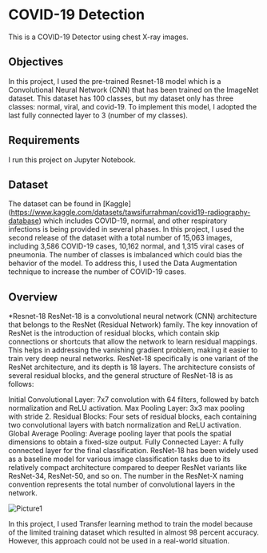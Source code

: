 # COVID-19 Detection 
This is a COVID-19 Detector using chest X-ray images.

## Objectives
In this project, I used the pre-trained Resnet-18 model which is a Convolutional Neural Network (CNN) that has been trained on the ImageNet dataset. This dataset has 100 classes, but my dataset only has three classes: normal, viral, and covid-19. To implement this model, I adopted the last fully connected layer to 3 (number of my classes). 

## Requirements
I run this project on Jupyter Notebook.

## Dataset

The dataset can be found in [Kaggle] (https://www.kaggle.com/datasets/tawsifurrahman/covid19-radiography-database) which includes COVID-19, normal, and other respiratory infections is being provided in several phases. In this project, I used the second release of the dataset with a total number of 15,063 images, including 3,586 COVID-19 cases, 10,162 normal, and 1,315 viral cases of pneumonia. The number of classes is imbalanced which could bias the behavior of the model. To address this, I used the Data Augmentation technique to increase the number of COVID-19 cases. 


## Overview

*Resnet-18
ResNet-18 is a convolutional neural network (CNN) architecture that belongs to the ResNet (Residual Network) family. The key innovation of ResNet is the introduction of residual blocks, which contain skip connections or shortcuts that allow the network to learn residual mappings. This helps in addressing the vanishing gradient problem, making it easier to train very deep neural networks. 
ResNet-18 specifically is one variant of the ResNet architecture, and its depth is 18 layers. The architecture consists of several residual blocks, and the general structure of ResNet-18 is as follows:

Initial Convolutional Layer: 7x7 convolution with 64 filters, followed by batch normalization and ReLU activation.
Max Pooling Layer: 3x3 max pooling with stride 2.
Residual Blocks: Four sets of residual blocks, each containing two convolutional layers with batch normalization and ReLU activation.
Global Average Pooling: Average pooling layer that pools the spatial dimensions to obtain a fixed-size output.
Fully Connected Layer: A fully connected layer for the final classification.
ResNet-18 has been widely used as a baseline model for various image classification tasks due to its relatively compact architecture compared to deeper ResNet variants like ResNet-34, ResNet-50, and so on. The number in the ResNet-X naming convention represents the total number of convolutional layers in the network.

 ![Picture1](https://github.com/SamanehAlidousti/COVID19_Detection/assets/107434108/b9242ebe-af42-4bc7-8228-2782d0612c60)


In this project, I used Transfer learning method to train the model because of the limited training dataset which resulted in almost 98 percent accuracy. However, this approach could not be used in a real-world situation.

